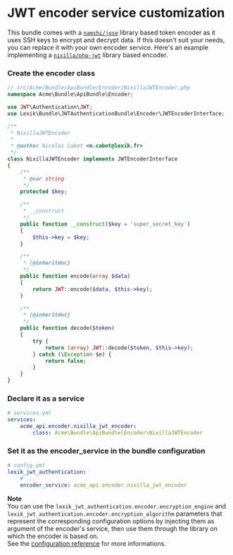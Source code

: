 JWT encoder service customization
=================================

This bundle comes with a [`namshi/jose`](https://github.com/namshi/jose) library based token encoder as it uses SSH keys to encrypt and decrypt data.
If this doesn't suit your needs, you can replace it with your own encoder service. Here's an example implementing a [`nixilla/php-jwt`](https://github.com/nixilla/php-jwt) library based encoder.

### Create the encoder class

``` php
// src/Acme/Bundle/ApiBundle/Encoder/NixillaJWTEncoder.php
namespace Acme\Bundle\ApiBundle\Encoder;

use JWT\Authentication\JWT;
use Lexik\Bundle\JWTAuthenticationBundle\Encoder\JWTEncoderInterface;

/**
 * NixillaJWTEncoder
 *
 * @author Nicolas Cabot <n.cabot@lexik.fr>
 */
class NixillaJWTEncoder implements JWTEncoderInterface
{
    /**
     * @var string
     */
    protected $key;

    /**
     * __construct
     */
    public function __construct($key = 'super_secret_key')
    {
        $this->key = $key;
    }

    /**
     * {@inheritdoc}
     */
    public function encode(array $data)
    {
        return JWT::encode($data, $this->key);
    }

    /**
     * {@inheritdoc}
     */
    public function decode($token)
    {
        try {
            return (array) JWT::decode($token, $this->key);
        } catch (\Exception $e) {
            return false;
        }
    }
}
```

### Declare it as a service

``` yaml
# services.yml
services:
    acme_api.encoder.nixilla_jwt_encoder:
        class: Acme\Bundle\ApiBundle\Encoder\NixillaJWTEncoder
```

### Set it as the encoder_service in the bundle configuration

``` yaml
# config.yml
lexik_jwt_authentication:
    # ...
    encoder_service: acme_api.encoder.nixilla_jwt_encoder
```

__Note__  
You can use the `lexik_jwt_authentication.encoder.encryption_engine` and `lexik_jwt_authentication.encoder.encryption_algorithm` parameters that represent the corresponding configuration options by injecting them as argument of the encoder's service, then use them through the library on which the encoder is based on.  
See the [configuration reference](1-configuration-reference.md) for more informations.
